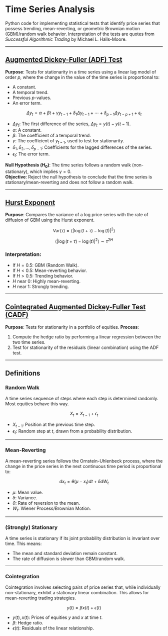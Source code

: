 # Time Series Analysis

Python code for implementing statistical tests that identify price series that possess trending, mean-reverting, or geometric Brownian motion (GBM)/random walk behavior. Interpretation of the tests are quotes from *Successful Algorithmic Trading* by Michael L. Halls-Moore. 

---

## [Augmented Dickey-Fuller (ADF) Test](ADF.py)
**Purpose**: Tests for stationarity in a time series using a linear lag model of order $p$, where the change in the value of the time series is proportional to:
  - A constant.
  - A temporal trend.
  - Previous $p$-values.
  - An error term.

$$
\Delta y_t = \alpha + \beta t + \gamma y_{t-1} + \delta_1 \Delta y_{t-1} + \cdots + \delta_{p-1} \Delta y_{t-p+1} + \epsilon_t
$$

- $\Delta y_t$: The first difference of the series, $\Delta y_t = y(t) - y(t-1)$.
- $\alpha$: A constant.
- $\beta$: The coefficient of a temporal trend.
- $\gamma$: The coefficient of $y_{t-1}$, used to test for stationarity.
- $\delta_1, \delta_2, \dots, \delta_{p-1}$: Coefficients for the lagged differences of the series.
- $\epsilon_t$: The error term.

**Null Hypothesis ($H_0$)**: The time series follows a random walk (non-stationary), which implies $\gamma = 0$.\
**Objective**: Reject the null hypothesis to conclude that the time series is stationary/mean-reverting and does not follow a random walk.

---

## [Hurst Exponent](Hurst.py)
**Purpose**: Compares the variance of a log price series with the rate of diffusion of GBM using the Hurst exponent.

$$
\text{Var}(\tau) = \langle | \log(t+\tau) - \log(t) |^2 \rangle
$$

$$
\langle | \log(t+\tau) - \log(t) |^2 \rangle \sim \tau^{2H}
$$

### **Interpretation**:
- If $H = 0.5$: GBM (Random Walk).
- If $H < 0.5$: Mean-reverting behavior.
- If $H > 0.5$: Trending behavior.
- $H$ near $0$: Highly mean-reverting.
- $H$ near $1$: Strongly trending.

---

## [Cointegrated Augmented Dickey-Fuller Test (CADF)](CADF.py)
**Purpose**: Tests for stationarity in a portfolio of equities.
**Process**:
1. Compute the hedge ratio by performing a linear regression between the two time series.
2. Test for stationarity of the residuals (linear combination) using the ADF test.

---

## Definitions

### **Random Walk**
A time series sequence of steps where each step is determined randomly. Most equities behave this way.

$$
X_t = X_{t-1} + \epsilon_t
$$

- $X_{t-1}$: Position at the previous time step.
- $\epsilon_t$: Random step at $t$, drawn from a probability distribution.

---

### **Mean-Reverting**
A mean-reverting series follows the Ornstein-Uhlenbeck process, where the change in the price series in the next continuous time period is proportional to:

$$
dx_t = \theta (\mu - x_t) dt + \delta dW_t
$$

- $\mu$: Mean value.
- $\delta$: Variance.
- $\theta$: Rate of reversion to the mean.
- $W_t$: Wiener Process/Brownian Motion.

---

### **(Strongly) Stationary**
A time series is stationary if its joint probability distribution is invariant over time. This means:
- The mean and standard deviation remain constant.
- The rate of diffusion is slower than GBM/random walk.

---

### **Cointegration**
Cointegration involves selecting pairs of price series that, while individually non-stationary, exhibit a stationary linear combination. This allows for mean-reverting trading strategies.

$$
y(t) = \beta x(t) + \epsilon(t)
$$

- $y(t), x(t)$: Prices of equities $y$ and $x$ at time $t$.
- $\beta$: Hedge ratio.
- $\epsilon(t)$: Residuals of the linear relationship.
